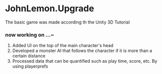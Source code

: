 # JohnLemon.Upgrade
The basic game was made according th the Unity 3D Tutorial


### now working on ...~

1. Added UI on the top of the main character's head
2. Developed a monster AI that follows the character if it is more than a certain distance
3. Processed data that can be quantified such as play time, score, etc. By using playerprefs
